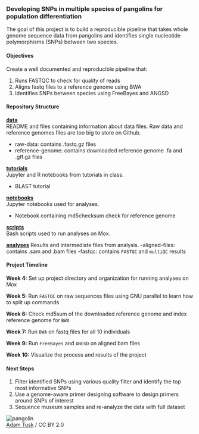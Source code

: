 
### Developing SNPs in multiple species of pangolins for population differentiation

The goal of this project is to build a reproducible pipeline that takes whole genome sequence data from pangolins and identifies single nucleotide polymorphisms (SNPs) between two species.


#### Objectives
Create a well documented and reproducible pipeline that:
1. Runs FASTQC to check for quality of reads
2. Aligns fastq files to a reference genome using BWA
3. Identifies SNPs between species using FreeBayes and ANGSD

#### Repository Structure

[**data**](https://github.com/fish546-2018/hj-pangolin/tree/master/data)  
README and files containing information about data files. Raw data and reference genomes files are too big to store on Github.
 - raw-data: contains .fastq.gz files
 - reference-genome: contains downloaded reference genome .fa and .gff.gz files

[**tutorials**](https://github.com/fish546-2018/hj-pangolin/tree/master/tutorials)  
Jupyter and R notebooks from tutorials in class.   
  - BLAST tutorial

[**notebooks**](https://github.com/fish546-2018/hj-pangolin/tree/master/notebooks)  
Jupyter notebooks used for analyses.
  - Notebook containing md5checksum check for reference genome

[**scripts**](https://github.com/fish546-2018/hj-pangolin/tree/master/scripts)  
Bash scripts used to run analyses on Mox.

[**analyses**](https://github.com/fish546-2018/hj-pangolin/tree/master/analyses)
Results and intermediate files from analysis.
  -aligned-files: contains .sam and .bam files
  -fastqc: contains `FASTQC` and `multiQC` results


#### Project Timeline

**Week 4:** Set up project directory and organization for running analyses on Mox

**Week 5:** Run ```FASTQC``` on raw sequences files using GNU parallel to learn how to split up commands

**Week 6:** Check md5sum of the downloaded reference genome and index reference genome for `BWA`

**Week 7:** Run `BWA` on fastq files for all 10 individuals

**Week 9:** Run `FreeBayes` and `ANGSD` on aligned bam files

**Week 10:** Visualize the process and results of the project

#### Next Steps

1. Filter identified SNPs using various quality filter and identify the top most informative SNPs
3. Use a genome-aware primer designing software to design primers around SNPs of interest
4. Sequence museum samples and re-analyze the data with full dataset



![pangolin](https://farm5.staticflickr.com/4421/35769436014_4e879dcea6_z_d.jpg)  
[Adam Tusk](https://www.flickr.com/photos/148468630@N02/35769436014) / CC BY 2.0
